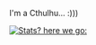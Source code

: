 I'm a Cthulhu... :)))

[![Stats? here we go:](https://github-readme-stats.vercel.app/api?username=anuraghazra)](https://github.com/anuraghazra/github-readme-stats)
